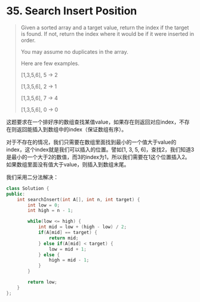 # 35. Search Insert Position

> Given a sorted array and a target value, return the index if the target is found. If not, return the index where it would be if it were inserted in order.
>
> You may assume no duplicates in the array.
>
> Here are few examples.
>
> \[1,3,5,6\], 5 → 2
>
> \[1,3,5,6\], 2 → 1
>
> \[1,3,5,6\], 7 → 4
>
> \[1,3,5,6\], 0 → 0

这题要求在一个排好序的数组查找某值value，如果存在则返回对应index，不存在则返回能插入到数组中的index（保证数组有序）。

对于不存在的情况，我们只需要在数组里面找到最小的一个值大于value的index，这个index就是我们可以插入的位置。譬如\[1, 3, 5, 6\]，查找2，我们知道3是最小的一个大于2的数值，而3的index为1，所以我们需要在1这个位置插入2。如果数组里面没有值大于value，则插入到数组末尾。

我们采用二分法解决：

```cpp
class Solution {
public:
    int searchInsert(int A[], int n, int target) {
        int low = 0;
        int high = n - 1;

        while(low <= high) {
            int mid = low + (high - low) / 2;
            if(A[mid] == target) {
                return mid;
            } else if(A[mid] < target) {
                low = mid + 1;
            } else {
                high = mid - 1;
            }
        }

        return low;
    }
};
```

